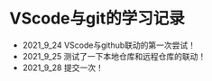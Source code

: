 # VScode与git的学习记录
- 2021_9_24 VScode与github联动的第一次尝试！
- 2021_9_25 测试了一下本地仓库和远程仓库的联动！
- 2021_9_28 提交一次！